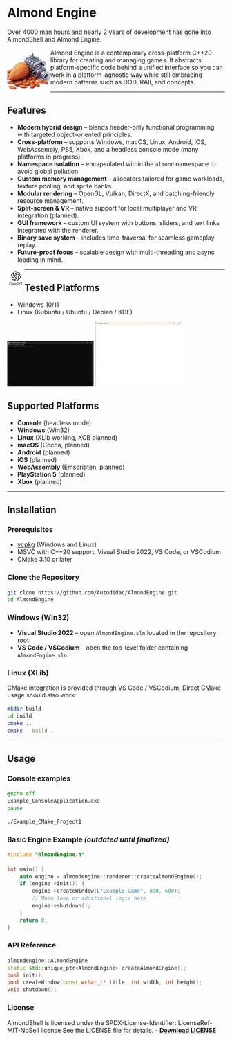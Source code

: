 # Almond Engine

Over 4000 man hours and nearly 2 years of development has gone into AlmondShell and Almond Engine.

<img align="left" src="images/AlmondEngine.jpg" width="100px" alt="Almond Engine logo"/>

Almond Engine is a contemporary cross-platform C++20 library for creating and managing games. It abstracts platform-specific code behind a unified interface so you can work in a platform-agnostic way while still embracing modern patterns such as DOD, RAII, and concepts.

---

## Features

- **Modern hybrid design** – blends header-only functional programming with targeted object-oriented principles.
- **Cross-platform** – supports Windows, macOS, Linux, Android, iOS, WebAssembly, PS5, Xbox, and a headless console mode (many platforms in progress).
- **Namespace isolation** – encapsulated within the `almond` namespace to avoid global pollution.
- **Custom memory management** – allocators tailored for game workloads, texture pooling, and sprite banks.
- **Modular rendering** – OpenGL, Vulkan, DirectX, and batching-friendly resource management.
- **Split-screen & VR** – native support for local multiplayer and VR integration (planned).
- **GUI framework** – custom UI system with buttons, sliders, and text links integrated with the renderer.
- **Binary save system** – includes time-traversal for seamless gameplay replay.
- **Future-proof focus** – scalable design with multi-threading and async loading in mind.

<img align="left" src="images/gpt.jpg" width="40px" alt="Powered by GPT-4"/>

---

## Tested Platforms

- Windows 10/11
- Linux (Kubuntu / Ubuntu / Debian / KDE)

<p>
  <img src="images/1.png" width="200px" alt="Screenshot 1"/>
  <img src="images/4.png" width="200px" alt="Screenshot 2"/>
</p>

## Supported Platforms

- **Console** (headless mode)
- **Windows** (Win32)
- **Linux** (XLib working, XCB planned)
- **macOS** (Cocoa, planned)
- **Android** (planned)
- **iOS** (planned)
- **WebAssembly** (Emscripten, planned)
- **PlayStation 5** (planned)
- **Xbox** (planned)

---

## Installation

### Prerequisites

- [vcpkg](https://vcpkg.io/) (Windows and Linux)
- MSVC with C++20 support, Visual Studio 2022, VS Code, or VSCodium
- CMake 3.10 or later

### Clone the Repository

```sh
git clone https://github.com/Autodidac/AlmondEngine.git
cd AlmondEngine
```

### Windows (Win32)

- **Visual Studio 2022** – open `AlmondEngine.sln` located in the repository root.
- **VS Code / VSCodium** – open the top-level folder containing `AlmondEngine.sln`.

### Linux (XLib)

CMake integration is provided through VS Code / VSCodium. Direct CMake usage should also work:

```sh
mkdir build
cd build
cmake ..
cmake --build .
```

---

## Usage

### Console examples

```bat
@echo off
Example_ConsoleApplication.exe
pause
```

```bash
./Example_CMake_Project1
```

### Basic Engine Example *(outdated until finalized)*

```cpp
#include "AlmondEngine.h"

int main() {
    auto engine = almondengine::renderer::createAlmondEngine();
    if (engine->init()) {
        engine->createWindow(L"Example Game", 800, 600);
        // Main loop or additional logic here
        engine->shutdown();
    }
    return 0;
}
```

### API Reference

```cpp
almondengine::AlmondEngine
static std::unique_ptr<AlmondEngine> createAlmondEngine();
bool init();
bool createWindow(const wchar_t* title, int width, int height);
void shutdown();
```

### License
AlmondShell is licensed under the SPDX-License-Identifier: LicenseRef-MIT-NoSell license
See the LICENSE file for details. - **[Download LICENSE](https://github.com/Autodidac/AlmondEngine/raw/main/LICENSE)**
